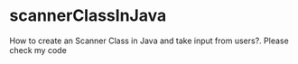 # scannerClassInJava
How to create an Scanner Class in Java and take input from users?. Please check my code
